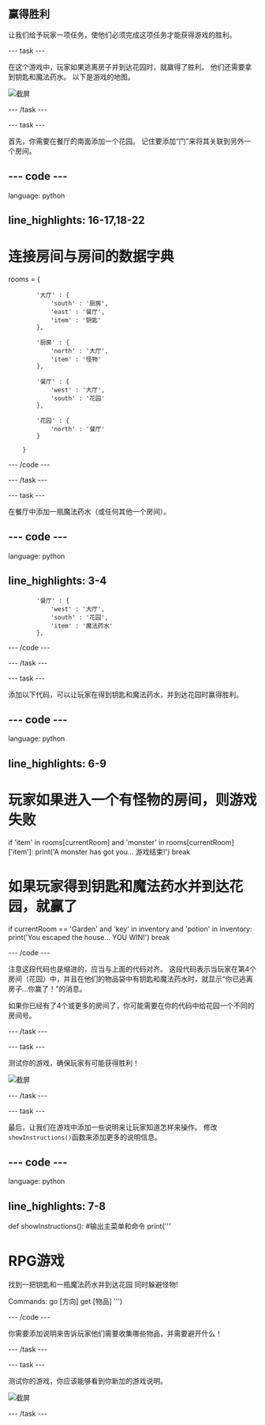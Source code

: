## 赢得胜利

让我们给予玩家一项任务，使他们必须完成这项任务才能获得游戏的胜利。

\--- task \---

在这个游戏中，玩家如果逃离房子并到达花园时，就赢得了胜利。 他们还需要拿到钥匙和魔法药水。 以下是游戏的地图。

![截屏](images/rpg-final-map.png)

\--- /task \---

\--- task \---

首先，你需要在餐厅的南面添加一个花园。 记住要添加“门”来将其关联到另外一个房间。

## \--- code \---

language: python

## line_highlights: 16-17,18-22

# 连接房间与房间的数据字典

rooms = {

            '大厅' : {
                'south' : '厨房',
                'east' : '餐厅',
                'item' : '钥匙'
            },
    
            '厨房' : {
                'north' : '大厅',
                'item' : '怪物'
            },
    
            '餐厅' : {
                'west' : '大厅',
                'south' : '花园'
            },
    
            '花园' : {
                'north' : '餐厅'
            }
    
        }
    

\--- /code \---

\--- /task \---

\--- task \---

在餐厅中添加一瓶魔法药水（或任何其他一个房间）。

## \--- code \---

language: python

## line_highlights: 3-4

            '餐厅' : {
                'west' : '大厅',
                'south' : '花园',
                'item' : '魔法药水'
            },
    

\--- /code \---

\--- /task \---

\--- task \---

添加以下代码，可以让玩家在得到钥匙和魔法药水，并到达花园时赢得胜利。

## \--- code \---

language: python

## line_highlights: 6-9

# 玩家如果进入一个有怪物的房间，则游戏失败

if 'item' in rooms\[currentRoom] and 'monster' in rooms[currentRoom\]\['item'\]: print('A monster has got you... 游戏结束!') break

# 如果玩家得到钥匙和魔法药水并到达花园，就赢了

if currentRoom == 'Garden' and 'key' in inventory and 'potion' in inventory: print('You escaped the house... YOU WIN!') break

\--- /code \---

注意这段代码也是缩进的，应当与上面的代码对齐。 这段代码表示当玩家在第4个房间（花园）中，并且在他们的物品袋中有钥匙和魔法药水时，就显示“你已逃离房子...你赢了！”的消息。

如果你已经有了4个或更多的房间了，你可能需要在你的代码中给花园一个不同的房间号。

\--- /task \---

\--- task \---

测试你的游戏，确保玩家有可能获得胜利！

![截屏](images/rpg-win-test.png)

\--- /task \---

\--- task \---

最后，让我们在游戏中添加一些说明来让玩家知道怎样来操作。 修改`showInstructions()`函数来添加更多的说明信息。

## \--- code \---

language: python

## line_highlights: 7-8

def showInstructions(): #输出主菜单和命令 print('''

# RPG游戏

找到一把钥匙和一瓶魔法药水并到达花园 同时躲避怪物!

Commands: go [方向] get [物品] ''')

\--- /code \---

你需要添加说明来告诉玩家他们需要收集哪些物品，并需要避开什么！

\--- /task \---

\--- task \---

测试你的游戏，你应该能够看到你新加的游戏说明。

![截屏](images/rpg-instructions-test.png)

\--- /task \---